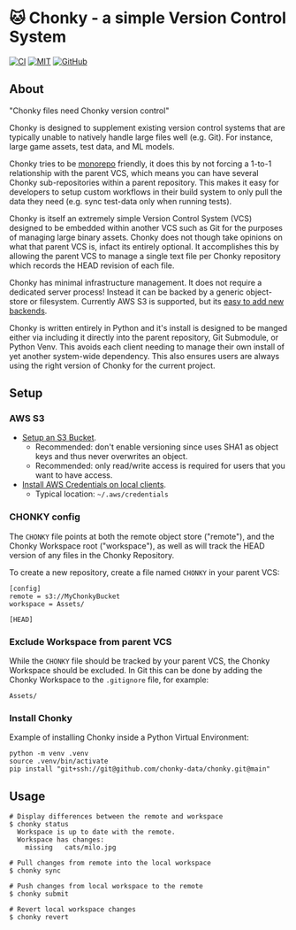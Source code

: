 # 🐱 Chonky - a simple Version Control System
[![CI](https://github.com/chonky-data/chonky/actions/workflows/ci.yml/badge.svg?branch=main)](https://github.com/chonky-data/chonky/actions/workflows/ci.yml)
[![MIT](https://img.shields.io/badge/license-MIT-blue.svg)](https://github.com/chonky-data/chonky/blob/main/LICENSE)
[![GitHub](https://img.shields.io/badge/repo-github-green.svg)](https://github.com/chonky-data/chonky)
## About
"Chonky files need Chonky version control"

Chonky is designed to supplement existing version control systems that are
typically unable to natively handle large files well (e.g. Git). For instance,
large game assets, test data, and ML models.

Chonky tries to be [monorepo](https://en.wikipedia.org/wiki/Monorepo) friendly,
it does this by not forcing a 1-to-1 relationship with the parent VCS, which
means you can have several Chonky sub-repositories within a parent repository.
This makes it easy for developers to setup custom workflows in their build
system to only pull the data they need (e.g. sync test-data only when running
tests).

Chonky is itself an extremely simple Version Control System (VCS) designed to be
embedded within another VCS such as Git for the purposes of managing large
binary assets. Chonky does not though take opinions on what that parent VCS is,
infact its entirely optional. It accomplishes this by allowing the parent VCS to
manage a single text file per Chonky repository which records the HEAD revision
of each file.

Chonky has minimal infrastructure management. It does not require a dedicated
server process! Instead it can be backed by a generic object-store or 
filesystem. Currently AWS S3 is supported, but its
[easy to add new backends](chonky/s3_remote.py).

Chonky is written entirely in Python and it's install is designed to be manged
either via including it directly into the parent repository, Git Submodule, or
Python Venv. This avoids each client needing to manage their own install of yet
another system-wide dependency. This also ensures users are always using the
right version of Chonky for the current project.

## Setup
### AWS S3
- [Setup an S3 Bucket](https://docs.aws.amazon.com/AmazonS3/latest/userguide/GetStartedWithS3.html).
  - Recommended: don't enable versioning since uses SHA1 as object keys and thus never overwrites an object.
  - Recommended: only read/write access is required for users that you want to have access.
- [Install AWS Credentials on local clients](https://docs.aws.amazon.com/cli/latest/userguide/cli-configure-files.html).
  - Typical location: `~/.aws/credentials`
### CHONKY config
The `CHONKY` file points at both the remote object store ("remote"), and the
Chonky Workspace root ("workspace"), as well as will track the HEAD version of
any files in the Chonky Repository.

To create a new repository, create a file named `CHONKY` in your parent VCS:
```
[config]
remote = s3://MyChonkyBucket
workspace = Assets/

[HEAD]
```
### Exclude Workspace from parent VCS
While the `CHONKY` file should be tracked by your parent VCS, the Chonky
Workspace should be excluded. In Git this can be done by adding the Chonky
Workspace to the `.gitignore` file, for example:
```
Assets/
```
### Install Chonky
Example of installing Chonky inside a Python Virtual Environment:
```
python -m venv .venv
source .venv/bin/activate
pip install "git+ssh://git@github.com/chonky-data/chonky.git@main"
```

## Usage
```
# Display differences between the remote and workspace
$ chonky status
  Workspace is up to date with the remote.
  Workspace has changes:
    missing   cats/milo.jpg

# Pull changes from remote into the local workspace
$ chonky sync

# Push changes from local workspace to the remote
$ chonky submit

# Revert local workspace changes
$ chonky revert
```

